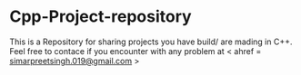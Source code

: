 # Cpp-Project-repository
This is a Repository for sharing projects you have build/ are mading in C++.  Feel free to contace if you encounter with any problem at 
< ahref = simarpreetsingh.019@gmail.com >
